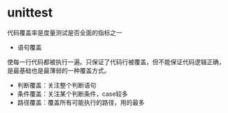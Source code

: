 # unittest

代码覆盖率是度量测试是否全面的指标之一

- 语句覆盖

使每一行代码都被执行一遍。只保证了代码行被覆盖，但不能保证代码逻辑正确，是最基础也是最薄弱的一种覆盖方式。

- 判断覆盖：关注整个判断语句
- 条件覆盖：关注某个判断条件，case较多
- 路径覆盖：覆盖所有可能执行的路径，用的最多
